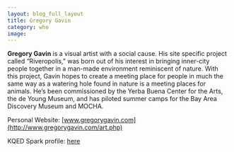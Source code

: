 ```yaml
---
layout: blog_full_layout
title: Gregory Gavin
category: who
image: 
---
```


**Gregory Gavin** is a visual artist with a social cause. His site specific project called “Riveropolis,” was born out of his interest in bringing inner-city people together in a man-made environment reminiscent of nature. With this project, Gavin hopes to create a meeting place for people in much the same way as a watering hole found in nature is a meeting places for animals. He’s been commissioned by the Yerba Buena Center for the Arts, the de Young Museum, and has piloted summer camps for the Bay Area Discovery Museum and MOCHA.

Personal Website: [www.gregorygavin.com](http://www.gregorygavin.com/art.php)

KQED Spark profile: [here](http://ww2.kqed.org/spark/gregory-gavin/)